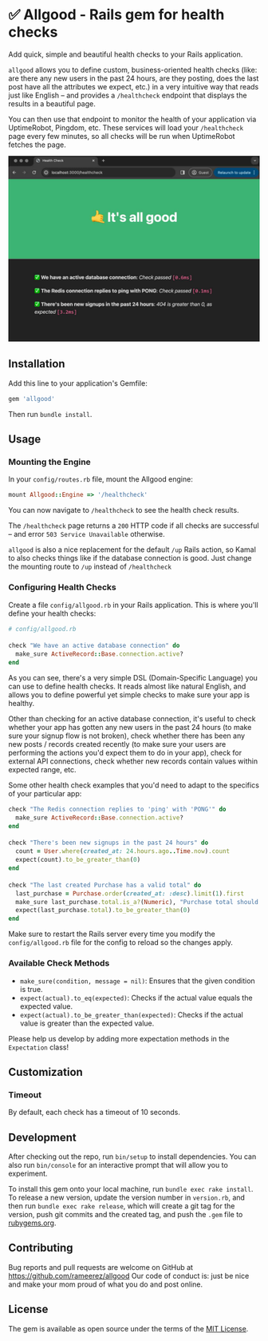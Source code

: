 # ✅ Allgood - Rails gem for health checks

Add quick, simple and beautiful health checks to your Rails application.

`allgood` allows you to define custom, business-oriented health checks (like: are there any new users in the past 24 hours, are they posting, does the last post have all the attributes we expect, etc.) in a very intuitive way that reads just like English – and provides a `/healthcheck` endpoint that displays the results in a beautiful page.

You can then use that endpoint to monitor the health of your application via UptimeRobot, Pingdom, etc. These services will load your `/healthcheck` page every few minutes, so all checks will be run when UptimeRobot fetches the page.

![alt text](allgood.jpeg)

## Installation

Add this line to your application's Gemfile:
```ruby
gem 'allgood'
```

Then run `bundle install`.

## Usage

### Mounting the Engine

In your `config/routes.rb` file, mount the Allgood engine:
```ruby
mount Allgood::Engine => '/healthcheck'
```

You can now navigate to `/healthcheck` to see the health check results.

The `/healthcheck` page returns a `200` HTTP code if all checks are successful – and error `503 Service Unavailable` otherwise.

`allgood` is also a nice replacement for the default `/up` Rails action, so Kamal to also checks things like if the database connection is good. Just change the mounting route to `/up` instead of `/healthcheck`


### Configuring Health Checks

Create a file `config/allgood.rb` in your Rails application. This is where you'll define your health checks:
```ruby
# config/allgood.rb

check "We have an active database connection" do
  make_sure ActiveRecord::Base.connection.active?
end
```

As you can see, there's a very simple DSL (Domain-Specific Language) you can use to define health checks. It reads almost like natural English, and allows you to define powerful yet simple checks to make sure your app is healthy.

Other than checking for an active database connection, it's useful to check whether your app has gotten any new users in the past 24 hours (to make sure your signup flow is not broken), check whether there has been any new posts / records created recently (to make sure your users are performing the actions you'd expect them to do in your app), check for external API connections, check whether new records contain values within expected range, etc.

Some other health check examples that you'd need to adapt to the specifics of your particular app:
```ruby
check "The Redis connection replies to 'ping' with 'PONG'" do
  make_sure ActiveRecord::Base.connection.active?
end

check "There's been new signups in the past 24 hours" do
  count = User.where(created_at: 24.hours.ago..Time.now).count
  expect(count).to_be_greater_than(0)
end

check "The last created Purchase has a valid total" do
  last_purchase = Purchase.order(created_at: :desc).limit(1).first
  make_sure last_purchase.total.is_a?(Numeric), "Purchase total should be a number"
  expect(last_purchase.total).to_be_greater_than(0)
end
```

Make sure to restart the Rails server every time you modify the `config/allgood.rb` file for the config to reload so the changes apply.


### Available Check Methods

- `make_sure(condition, message = nil)`: Ensures that the given condition is true.
- `expect(actual).to_eq(expected)`: Checks if the actual value equals the expected value.
- `expect(actual).to_be_greater_than(expected)`: Checks if the actual value is greater than the expected value.

Please help us develop by adding more expectation methods in the `Expectation` class!

## Customization

### Timeout

By default, each check has a timeout of 10 seconds.


## Development

After checking out the repo, run `bin/setup` to install dependencies. You can also run `bin/console` for an interactive prompt that will allow you to experiment.

To install this gem onto your local machine, run `bundle exec rake install`. To release a new version, update the version number in `version.rb`, and then run `bundle exec rake release`, which will create a git tag for the version, push git commits and the created tag, and push the `.gem` file to [rubygems.org](https://rubygems.org).

## Contributing

Bug reports and pull requests are welcome on GitHub at https://github.com/rameerez/allgood Our code of conduct is: just be nice and make your mom proud of what you do and post online.

## License

The gem is available as open source under the terms of the [MIT License](https://opensource.org/licenses/MIT).